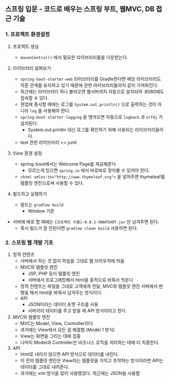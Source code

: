 ## 스프링 입문 - 코드로 배우는 스프링 부트, 웹MVC, DB 접근 기술

### 1. 프로젝트 환경설정

1. 프로젝트 생성

   - ```mavenCentral()``` 에서 필요한 라이브러리들을 다운받는다.

2. 라이브러리 살펴보기

   * ```spring-boot-starter-web``` 라이브러리를 Gradle한다면 해당 라이브러리도 의존 관계를 유지하고 있기 때문에 관련 라이브러리들까지 같이 가져와진다.
   * 최근에는 라이브러리 하나 불러오면 웹서버까지 자동으로 설치되어 :8080에도 접속할 수 있다.
   * 현업에 종사할 때에는 로그를 ```System.out.println()``` 으로 출력하는 것이 아니라 ```log``` 를 사용해야 한다.
   * ```spring-boot-starter-logging``` 을 땡겨오면 자동으로 ```logback``` 과 ```slf4j``` 가 설치된다. 
     * System.out.println 대신 로그를 확인하기 위해 사용되는 라이브러리들이다.
   * test 관련 라이브러리 >> junit

3. View 환경 설정

   * spring-boot에서는 Welcome Page를 제공해준다
     * 모르는게 있으면 ```spring.io``` 에서 바로바로 찾아볼 수 있어야 한다.
   * ```<html xmlns:th="http://www.thymeleaf.org">``` 을 넣어주면 thymeleaf를 템플릿 엔진으로써 사용할 수 있다.

4. 빌드하고 실행하기

   * 빌드는 ```gradlew build``` 
     * Window 기준
* 서버에 배포 할 때에는 ```{프로젝트 이름}-0.0.1-SNAPSHOT.jar``` 만 넘겨주면 된다.
   * 혹시 빌드가 잘 안된다면 ```gradlew clean build``` 사용하면 된다.



### 2. 스프링 웹 개발 기초

1. 정적 컨텐츠
   * 서버에서 하는 것 없이 파일을 그대로 웹 브라우저에 띄움
   * MVC와 템플릿 엔진
     * JSP, PHP 등이 템플릿 엔진
     * 서버에서 프로그래밍해서 html을 동적으로 바꿔서 띄운다
   * 정적 컨텐츠는 파일을 그대로 고객에게 전달, MVC와 템플릿 엔진 서버에서 변형을 해서 html을 바꿔서 넘겨주는 방식이다.
   * API
     * JSON이라는 데이터 포맷 구조를 사용
     * 서버끼리 데이터를 주고 받을 때 API 방식이라고 한다.
2. MVC와 템플릿 엔진
   * MVC는 Model, View, Controller이다.
   * 과거에는 View에서 모든 걸 해결함 (Model 1 방식)
   * View는 화면을 그리는 데에 집중
   * 나머지 Model과 Controller은 비즈니스 로직을 처리하는 데에 더 치중한다.
3. API
   * html로 내리지 않으면 API 방식으로 데이터를 내린다.
   * 이 전의 템플릿 엔진은 View라는 템플릿을 가지고 조작하는 방식이라면 API는 데이터를 그대로 내려준다. 
   * 과거에는 xml 방식을 많이 사용했었다. 최근에는 JSON을 사용함